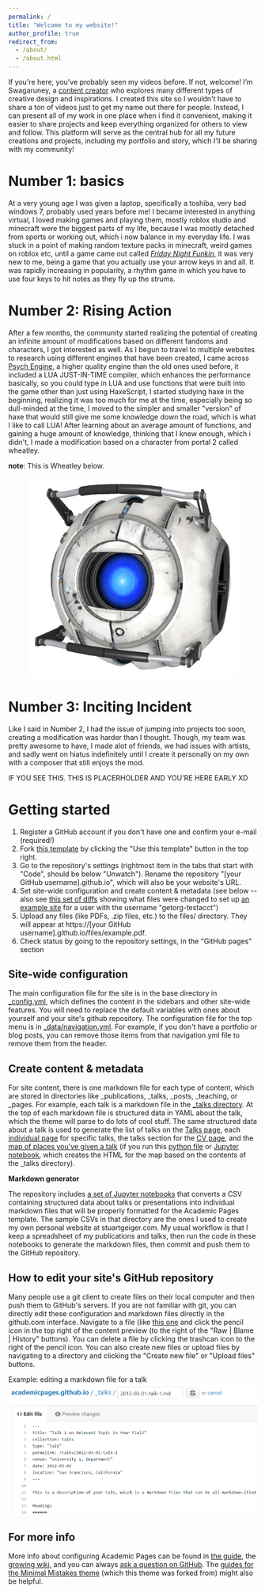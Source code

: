 ```yaml
---
permalink: /
title: "Welcome to my website!"
author_profile: true
redirect_from: 
  - /about/
  - /about.html
---
```


If you're here, you've probably seen my videos before. If not, welcome! I’m Swagaruney, a [content creator](https://www.youtube.com/@swagaruney) who explores many different types of creative design and inspirations. I created this site so I wouldn't have to share a ton of videos just to get my name out there for people. Instead, I can present all of my work in one place when i find it convenient, making it easier to share projects and keep everything organized for others to view and follow. This platform will serve as the central hub for all my future creations and projects, including my portfolio and story, which I’ll be sharing with my community!

Number 1: basics
======
At a very young age I was given a laptop, specifically a toshiba, very bad windows 7, probably used years before me! I became interested in anything virtual, I loved making games and playing them, mostly roblox studio and minecraft were the biggest parts of my life, because I was mostly detached from sports or working out, which i now balance in my everyday life. 
  I was stuck in a point of making random texture packs in minecraft, weird games on roblox etc, until a game came out called [*Friday Night Funkin,*](https://www.newgrounds.com/portal/view/770371) it was very new to me, being a game that you actually use your arrow keys in and all. It was rapidly increasing in popularity, a rhythm game in which you have to use four keys to hit notes as they fly up the strums.

Number 2: Rising Action
======
After a few months, the community started realizing the potential of creating an infinite amount of modifications based on different fandoms and characters, I got interested as well. As I begun to travel to multiple websites to research using different engines that have been created, I came across [Psych Engine](https://github.com/ShadowMario/FNF-PsychEngine/releases), a higher quality engine than the old ones used before, it included a LUA JUST-IN-TIME compiler, which enhances the performance basically, so you could type in LUA and use functions that were built into the game other than just using HaxeScript, I started studying haxe in the beginning, realizing it was too much for me at the time, especially being so dull-minded at the time, I moved to the simpler and smaller "version" of haxe that would still give me some knowledge down the road, which is what I like to call LUA! After learning about an average amount of functions, and gaining a huge amount of knowledge, thinking that I knew enough, which i didn't, I made a modification based on a character from portal 2 called wheatley.

**note**: This is Wheatley below.

<figure>
<img src="../images/wheatley.jpg">
</figure>

Number 3: Inciting Incident
======
Like I said in Number 2, I had the issue of jumping into projects too soon, creating a modification was harder than I thought. Though, my team was pretty awesome to have, I made alot of friends, we had issues with artists, and sadly went on hiatus indefinitely until I create it personally on my own with a composer that still enjoys the mod.

IF YOU SEE THIS. THIS IS PLACERHOLDER AND YOU'RE HERE EARLY XD

Getting started
======
1. Register a GitHub account if you don't have one and confirm your e-mail (required!)
1. Fork [this template](https://github.com/academicpages/academicpages.github.io) by clicking the "Use this template" button in the top right. 
1. Go to the repository's settings (rightmost item in the tabs that start with "Code", should be below "Unwatch"). Rename the repository "[your GitHub username].github.io", which will also be your website's URL.
1. Set site-wide configuration and create content & metadata (see below -- also see [this set of diffs](http://archive.is/3TPas) showing what files were changed to set up [an example site](https://getorg-testacct.github.io) for a user with the username "getorg-testacct")
1. Upload any files (like PDFs, .zip files, etc.) to the files/ directory. They will appear at https://[your GitHub username].github.io/files/example.pdf.  
1. Check status by going to the repository settings, in the "GitHub pages" section

Site-wide configuration
------
The main configuration file for the site is in the base directory in [_config.yml](https://github.com/academicpages/academicpages.github.io/blob/master/_config.yml), which defines the content in the sidebars and other site-wide features. You will need to replace the default variables with ones about yourself and your site's github repository. The configuration file for the top menu is in [_data/navigation.yml](https://github.com/academicpages/academicpages.github.io/blob/master/_data/navigation.yml). For example, if you don't have a portfolio or blog posts, you can remove those items from that navigation.yml file to remove them from the header. 

Create content & metadata
------
For site content, there is one markdown file for each type of content, which are stored in directories like _publications, _talks, _posts, _teaching, or _pages. For example, each talk is a markdown file in the [_talks directory](https://github.com/academicpages/academicpages.github.io/tree/master/_talks). At the top of each markdown file is structured data in YAML about the talk, which the theme will parse to do lots of cool stuff. The same structured data about a talk is used to generate the list of talks on the [Talks page](https://academicpages.github.io/talks), each [individual page](https://academicpages.github.io/talks/2012-03-01-talk-1) for specific talks, the talks section for the [CV page](https://academicpages.github.io/cv), and the [map of places you've given a talk](https://academicpages.github.io/talkmap.html) (if you run this [python file](https://github.com/academicpages/academicpages.github.io/blob/master/talkmap.py) or [Jupyter notebook](https://github.com/academicpages/academicpages.github.io/blob/master/talkmap.ipynb), which creates the HTML for the map based on the contents of the _talks directory).

**Markdown generator**

The repository includes [a set of Jupyter notebooks](https://github.com/academicpages/academicpages.github.io/tree/master/markdown_generator
) that converts a CSV containing structured data about talks or presentations into individual markdown files that will be properly formatted for the Academic Pages template. The sample CSVs in that directory are the ones I used to create my own personal website at stuartgeiger.com. My usual workflow is that I keep a spreadsheet of my publications and talks, then run the code in these notebooks to generate the markdown files, then commit and push them to the GitHub repository.

How to edit your site's GitHub repository
------
Many people use a git client to create files on their local computer and then push them to GitHub's servers. If you are not familiar with git, you can directly edit these configuration and markdown files directly in the github.com interface. Navigate to a file (like [this one](https://github.com/academicpages/academicpages.github.io/blob/master/_talks/2012-03-01-talk-1.md) and click the pencil icon in the top right of the content preview (to the right of the "Raw | Blame | History" buttons). You can delete a file by clicking the trashcan icon to the right of the pencil icon. You can also create new files or upload files by navigating to a directory and clicking the "Create new file" or "Upload files" buttons. 

Example: editing a markdown file for a talk
![Editing a markdown file for a talk](/images/editing-talk.png)

For more info
------
More info about configuring Academic Pages can be found in [the guide](https://academicpages.github.io/markdown/), the [growing wiki](https://github.com/academicpages/academicpages.github.io/wiki), and you can always [ask a question on GitHub](https://github.com/academicpages/academicpages.github.io/discussions). The [guides for the Minimal Mistakes theme](https://mmistakes.github.io/minimal-mistakes/docs/configuration/) (which this theme was forked from) might also be helpful.
